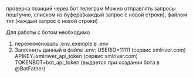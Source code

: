 проверка позиций через бот телеграм
Можно отправлять запросы поштучно, списком из буфера(каждый запрос с новой строки), файлом тхт (каждый запрос с новой строки)


Для работы  с ботом необходимо 
1. перемименовать .env_exemple в .env
2. Заполнить данный в файле .env:
   USERID=11111   (сервис xmlriver.com)
   APIKEY=xmlriwer_api_token (сервис xmlriver.com)
   TOKENBOT=bot_api_token (выдается при создании бота в @BotFather)
